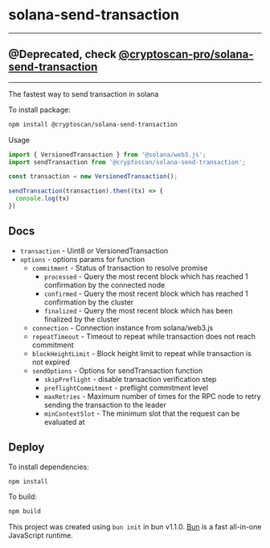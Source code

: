 # solana-send-transaction
---
## @Deprecated, check [@cryptoscan-pro/solana-send-transaction](https://github.com/cryptoscan-pro/solana-send-transaction)
---

The fastest way to send transaction in solana

To install package:

```bash
npm install @cryptoscan/solana-send-transaction
```

Usage

```javascript
import { VersionedTransaction } from '@solana/web3.js';
import sendTransaction from '@cryptoscan/solana-send-transaction';

const transaction = new VersionedTransaction();

sendTransaction(transaction).then((tx) => {
  console.log(tx)
})
```

## Docs

- `transaction` - Uint8 or VersionedTransaction
- `options` - options params for function
    - `commitment` - Status of transaction to resolve promise
       - `processed` -  Query the most recent block which has reached 1 confirmation by the connected node
       - `confirmed` -  Query the most recent block which has reached 1 confirmation by the cluster
       - `finalized` - Query the most recent block which has been finalized by the cluster
    - `connection` - Connection instance from solana/web3.js
    - `repeatTimeout` - Timeout to repeat while transaction does not reach commitment
   - `blockHeightLimit` - Block height limit to repeat while transaction is not expired
   - `sendOptions` - Options for sendTransaction function
      - `skipPreflight` - disable transaction verification step
      - `preflightCommitment` - preflight commitment level
      - `maxRetries` - Maximum number of times for the RPC node to retry sending the transaction to the leader
      - `minContextSlot` - The minimum slot that the request can be evaluated at

## Deploy

To install dependencies:

```bash
npm install
```

To build:

```bash
npm build
```

This project was created using `bun init` in bun v1.1.0. [Bun](https://bun.sh) is a fast all-in-one JavaScript runtime.
